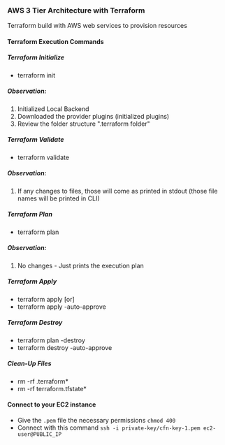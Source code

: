 ### AWS 3 Tier Architecture with Terraform
Terraform build with AWS web services to provision resources
#### Terraform Execution Commands
##### Terraform Initialize
- terraform init
##### Observation:
1) Initialized Local Backend
2) Downloaded the provider plugins (initialized plugins)
3) Review the folder structure ".terraform folder"

##### Terraform Validate
- terraform validate
##### Observation:
1) If any changes to files, those will come as printed in stdout (those file names will be printed in CLI)

##### Terraform Plan
- terraform plan
##### Observation:
1) No changes - Just prints the execution plan

##### Terraform Apply
- terraform apply 
[or]
- terraform apply -auto-approve

##### Terraform Destroy
-  terraform plan -destroy 
- terraform destroy -auto-approve

##### Clean-Up Files
- rm -rf .terraform*
- rm -rf terraform.tfstate*
#### Connect to your EC2 instance
- Give the `.pem` file the necessary permissions `chmod 400`
- Connect with this command `ssh -i private-key/cfn-key-1.pem ec2-user@PUBLIC_IP`